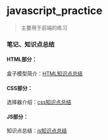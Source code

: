 # javascript_practice

> 主要用于前端的练习

### 笔记、知识点总结

#### HTML部分：
盒子模型简介：[HTML知识点总结](HTML知识点总结.md)

#### CSS部分：
选择器介绍：[css知识点总结](css知识点总结.md)

#### JS部分：
知识点总结：[js知识点总结](javascript知识点总结.md)